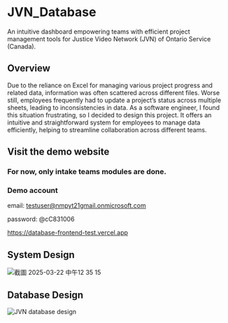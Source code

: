 # JVN_Database
An intuitive dashboard empowering teams with efficient project management tools for Justice Video Network (JVN) of Ontario Service (Canada).

## Overview
Due to the reliance on Excel for managing various project progress and related data, information was often scattered across different files. Worse still, employees frequently had to update a project’s status across multiple sheets, leading to inconsistencies in data. As a software engineer, I found this situation frustrating, so I decided to design this project. It offers an intuitive and straightforward system for employees to manage data efficiently, helping to streamline collaboration across different teams.

## Visit the demo website 
### For now, only intake teams modules are done.
### Demo account
email: testuser@nmpyt21gmail.onmicrosoft.com

password: @cC831006 

https://database-frontend-test.vercel.app

## System Design
![截圖 2025-03-22 中午12 35 15](https://github.com/user-attachments/assets/d02f5509-5a4b-49f4-9a22-85d6c8399318)



## Database Design
![JVN database design](https://github.com/user-attachments/assets/010ba0f1-eb65-41b5-8cdf-b13e544516ed)
